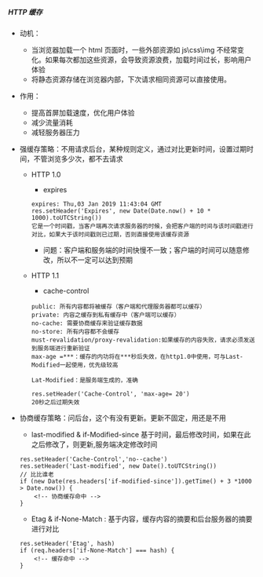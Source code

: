 ##### HTTP 缓存

- 动机：
  - 当浏览器加载一个 html 页面时，一些外部资源如 js\css\img 不经常变化。如果每次都加这些资源，会导致资源浪费，加载时间过长，影响用户体验
  - 将静态资源存储在浏览器内部，下次请求相同资源可以直接使用。
- 作用：
  - 提高首屏加载速度，优化用户体验
  - 减少流量消耗
  - 减轻服务器压力
- 强缓存策略：不用请求后台，某种规则定义，通过对比更新时间，设置过期时间，不管浏览多少次，都不去请求

  - HTTP 1.0
    - expires
    ```
    expires: Thu,03 Jan 2019 11:43:04 GMT
    res.setHeader('Expires', new Date(Date.now() + 10 * 1000).toUTCString())
    它是一个时间戳，当客户端再次请求服务器的时候，会把客户端的时间与该时间戳进行对比，如果大于该时间戳则已过期，否则直接使用该缓存资源
    ```
    - 问题：客户端和服务端的时间快慢不一致；客户端的时间可以随意修改，所以不一定可以达到预期
  - HTTP 1.1

    - cache-control

    ```
    public: 所有内容都将被缓存（客户端和代理服务器都可以缓存）
    private: 内容之缓存到私有缓存中（客户端可以缓存）
    no-cache: 需要协商缓存来验证缓存数据
    no-store: 所有内容都不会缓存
    must-revalidation/proxy-revalidation:如果缓存的内容失败，请求必须发送到服务端进行重新验证
    max-age =***：缓存的内功将在***秒后失效，在http1.0中使用，可与Last-Modified一起使用，优先级较高

    Lat-Modified：是服务端生成的，准确

    res.setHeader('Cache-Control', 'max-age= 20')
    20秒之后过期失效
    ```

- 协商缓存策略：问后台，这个有没有更新。更新不固定，用还是不用
  - last-modified & if-Modified-since 基于时间，最后修改时间，如果在此之后修改了，则更新,服务端决定修改时间
  ```
  res.setHeader('Cache-Control','no--cache')
  res.setHeader('Last-modified', new Date().toUTCString())
  // 比比谁老
  if (new Date(res.headers['if-modified-since']).getTime() + 3 *1000 > Date.now()) {
      <!-- 协商缓存命中 -->
  }
  ```
  - Etag & if-None-Match : 基于内容，缓存内容的摘要和后台服务器的摘要进行对比
  ```
  res.setHeader('Etag', hash)
  if (req.headers['if-None-Match'] === hash) {
      <!-- 缓存命中 -->
  }
  ```
